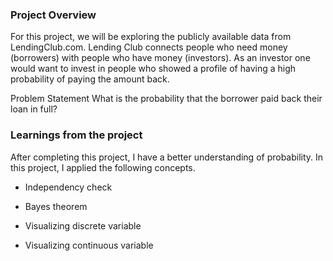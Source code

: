 ### Project Overview

 For this project, we will be exploring the publicly available data from LendingClub.com. Lending Club connects people who need money (borrowers) with people who have money (investors). As an investor one would want to invest in people who showed a profile of having a high probability of paying the amount back.

Problem Statement
What is the probability that the borrower paid back their loan in full?


### Learnings from the project

 After completing this project, I have a better understanding of probability. In this project, I applied the following concepts.

- Independency check

- Bayes theorem

- Visualizing discrete variable

- Visualizing continuous variable



